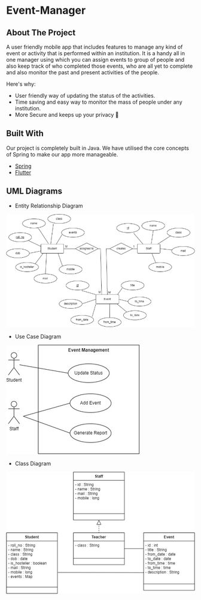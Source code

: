 # Event-Manager
## About The Project

A user friendly mobile app that includes features to manage any kind of event or activity that is performed within an institution. It is a handy all in one manager using which you can assign events to group of people and also keep track of who completed those events, who are all yet to complete and also monitor the past and present activities of the people. 

Here's why:
* User friendly way of updating the status of the activities.
* Time saving and easy way to monitor the mass of people under any institution.
* More Secure and keeps up your privacy :cowboy_hat_face:

## Built With

Our project is completely built in Java. We have utilised the core concepts of Spring to make our app more manageable.
* [Spring](https://spring.io/)
* [Flutter](https://flutter.dev/)

## UML Diagrams


* Entity Relationship Diagram

![ER Diagram](UML/ERDiagram.jpg)

* Use Case Diagram

![Use Case Diagram](UML/UseCase.jpg)

* Class Diagram

![Class Diagram](UML/classDiagram.jpg)
